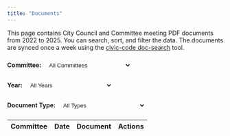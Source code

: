 ```yaml
---
title: "Documents"
---
```


This page contains City Council and Committee meeting PDF documents from 2022 to 2025. You can search, sort, and filter the data. The documents are synced once a week using the [civic-code doc-search](https://github.com/dntiontk/civic-code?tab=readme-ov-file#doc-search) tool.

<!-- Latest DataTables CSS -->
<link href="https://cdn.datatables.net/2.2.2/css/dataTables.min.css" rel="stylesheet">
<link href="https://cdn.datatables.net/buttons/3.0.1/css/buttons.dataTables.min.css" rel="stylesheet">

<!-- Required JS -->
<script src="https://code.jquery.com/jquery-3.7.1.min.js"></script>
<script src="https://cdn.datatables.net/2.2.2/js/dataTables.min.js"></script>
<script src="https://cdn.datatables.net/buttons/3.0.1/js/dataTables.buttons.min.js"></script>
<script src="https://cdn.datatables.net/buttons/3.0.1/js/buttons.html5.min.js"></script>

<style>
.filters {
    margin: 20px 0;
    display: flex;
    gap: 20px;
    flex-wrap: wrap;
}
.filters label {
    margin-right: 5px;
    font-weight: bold;
}
.filters select {
    padding: 5px;
    border-radius: 4px;
    min-width: 200px;
    background-color: var(--background);
    color: var(--color);
    border: 1px solid var(--border-color);
}
.dataTables_wrapper {
    font-size: 0.9em;
}
table.dataTable {
    background-color: var(--background);
    color: var(--color);
    border-color: var(--border-color);
}
table.dataTable td {
    padding: 8px 10px;
    border-color: var(--border-color);
}
table.dataTable thead th {
    background-color: var(--background);
    color: var(--color);
    border-color: var(--border-color);
    font-weight: bold;
}
table.dataTable tbody tr {
    background-color: var(--background);
}
table.dataTable tbody tr:hover {
    background-color: var(--hover-color);
}
.document-type {
    font-size: 0.9em;
    opacity: 0.8;
}
.dataTables_wrapper .dataTables_length,
.dataTables_wrapper .dataTables_filter,
.dataTables_wrapper .dataTables_info,
.dataTables_wrapper .dataTables_processing,
.dataTables_wrapper .dataTables_paginate {
    color: var(--color) !important;
}
.dataTables_wrapper .dataTables_filter input {
    background-color: var(--background);
    color: var(--color);
    border: 1px solid var(--border-color);
    border-radius: 4px;
    padding: 5px;
}
.dataTables_wrapper .dataTables_length select {
    background-color: var(--background);
    color: var(--color);
    border: 1px solid var(--border-color);
}
.dataTables_wrapper .dataTables_paginate .paginate_button {
    background-color: var(--background) !important;
    color: var(--color) !important;
    border: 1px solid var(--border-color) !important;
}
.dataTables_wrapper .dataTables_paginate .paginate_button:hover {
    background-color: var(--hover-color) !important;
    color: var(--color) !important;
}
.dataTables_wrapper .dataTables_paginate .paginate_button.current {
    background-color: var(--hover-color) !important;
    color: var(--color) !important;
}
.download-link {
    color: var(--color);
    text-decoration: underline;
}
.download-link:hover {
    opacity: 0.8;
}
</style>

<div class="filters">
    <div>
        <label for="meetingTypeFilter">Committee:</label>
        <select id="meetingTypeFilter">
            <option value="">All Committees</option>
        </select>
    </div>
    <div>
        <label for="yearFilter">Year:</label>
        <select id="yearFilter">
            <option value="">All Years</option>
        </select>
    </div>
    <div>
        <label for="documentTypeFilter">Document Type:</label>
        <select id="documentTypeFilter">
            <option value="">All Types</option>
        </select>
    </div>
</div>

<table id="documentsTable" class="display">
    <thead>
        <tr>
            <th>Committee</th>
            <th>Date</th>
            <th>Document</th>
            <th>Actions</th>
        </tr>
    </thead>
    <tbody id="tableBody">
    </tbody>
</table>

<script>
const table = new DataTable('#documentsTable', {
    pageLength: 25,
    order: [[1, 'desc']],
    dom: 'lBfrtip',
    buttons: ['csv', 'excel'],
    language: {
        search: "Search all columns:"
    },
    ajax: {
        url: '/documents/documents.json',
        dataSrc: 'items'
    },
    columns: [
        { 
            data: 'meeting.name' 
        },
        { 
            data: 'date',
            render: (data, type, row) => {
                if (type === 'display') {
                    const date = new Date(data);
                    return date.toLocaleDateString('en-GB', {
                        weekday: 'long',
                        year: 'numeric',
                        month: 'long',
                        day: 'numeric'
                    });
                }
                return data;
            }
        },
        { 
            data: 'name',
            render: (data, type, row) => {
                const docType = data.split('.')[0].toLowerCase().includes('agenda') ? 'Agenda' :
                               data.split('.')[0].toLowerCase().includes('minutes') ? 'Minutes' :
                               data.split('.')[0].toLowerCase().includes('consolidated') ? 'Consolidated Agenda' :
                               'Other';
                return `<strong>${docType}</strong><div class="document-type">${data}</div>`;
            }
        },
        { 
            data: 'link',
            render: (data, type, row) => `<a href="${data}" target="_blank" class="download-link">Download</a>`
        }
    ],
    initComplete: function(settings, json) {
        // Populate filters
        const meetingTypes = new Set(json.items.map(item => item.meeting.name));
        const years = new Set(json.items.map(item => new Date(item.date).getFullYear()));
        const documentTypes = new Set(json.items.map(item => {
            const name = item.name.toLowerCase();
            return name.includes('agenda') ? 'Agenda' :
                   name.includes('minutes') ? 'Minutes' :
                   name.includes('consolidated') ? 'Consolidated Agenda' :
                   'Other';
        }));
        
        populateFilter('meetingTypeFilter', meetingTypes);
        populateFilter('yearFilter', Array.from(years).sort((a, b) => b - a));
        populateFilter('documentTypeFilter', documentTypes);
        
        // Add filter functionality
        $('.filters select').on('change', function() {
            table.draw();
        });
        
        // Custom filtering function
        $.fn.dataTable.ext.search.push(function(settings, data, dataIndex) {
            const meetingType = $('#meetingTypeFilter').val();
            const year = $('#yearFilter').val();
            const docType = $('#documentTypeFilter').val();
            
            const rowMeetingType = data[0];
            const rowDate = new Date(data[1]);
            const rowDocType = data[2];
            
            const meetingMatch = !meetingType || rowMeetingType === meetingType;
            const yearMatch = !year || rowDate.getFullYear().toString() === year;
            const docMatch = !docType || rowDocType.includes(docType);
            
            return meetingMatch && yearMatch && docMatch;
        });
    }
});

function populateFilter(id, values) {
    const filter = document.getElementById(id);
    Array.from(values).sort().forEach(value => {
        const option = document.createElement('option');
        option.value = value;
        option.textContent = value;
        filter.appendChild(option);
    });
}
</script>
